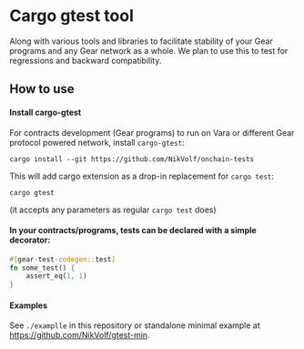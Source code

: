 # Cargo gtest tool

Along with various tools and libraries to facilitate stability of your Gear programs and any Gear network as a whole. We plan to use this to test for regressions and backward compatibility.

## How to use

#### Install cargo-gtest

For contracts development (Gear programs) to run on Vara or different Gear protocol powered network, install `cargo-gtest`:
```
cargo install --git https://github.com/NikVolf/onchain-tests
```

This will add cargo extension as a drop-in replacement for `cargo test`:
```
cargo gtest
```

(it accepts any parameters as regular `cargo test` does)

#### In your contracts/programs, tests can be declared with a simple decorator:

```rust
#[gear-test-codegen::test]
fn some_test() {
    assert_eq(1, 1)
}

```

#### Examples

See `./examplle` in this repository or standalone minimal example at https://github.com/NikVolf/gtest-min.
